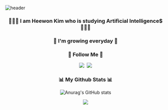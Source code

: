 ![header](https://capsule-render.vercel.app/api?type=waving&color=random&height=200&section=header&text=won's%20github&fontSize=90)

<h3 align="center">👩🏻‍💻 I am Heewon Kim who is studying Artificial Intelligence$ 👩🏻‍💻</h3>
<h3 align="center">🌿 I'm growing everyday 🌿</h3>

<h3 align="center">🌈 Follow Me 🌈</h3>
<p align="center">
  <a href="https://velog.io/@dorahee-ee"><img src="https://img.shields.io/badge/Tech%20Blog-11B48A?style=flat-square&logo=Vimeo&logoColor=white&link=https://velog.io/@dorahee-ee"/></a>&nbsp
  <a href="mailto:wonnn0801@gmail.com"><img src="https://img.shields.io/badge/Gmail-d14836?style=flat-square&logo=Gmail&logoColor=white&link=wonnn0801@gmail.com"/></a>
</p>

<h3 align="center">📊 My Github Stats 📊</h3>
<div align="center">
 
![Anurag's GitHub stats](https://github-readme-stats-sigma-five.vercel.app/api?username=dorahee-ee&show_icons=true&theme=dark)
</div>

<p align="center">
  <a href="https://hits.seeyoufarm.com"><img src="https://hits.seeyoufarm.com/api/count/incr/badge.svg?url=https%3A%2F%2Fgithub.com%2Fdorahee-ee&count_bg=%237F847B&title_bg=%23353434&icon=&icon_color=%23E7E7E7&title=hits&edge_flat=false"/></a>
</p>
